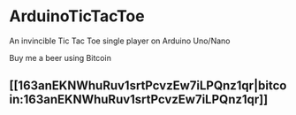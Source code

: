 # ArduinoTicTacToe
An invincible Tic Tac Toe single player on Arduino Uno/Nano

Buy me a beer using Bitcoin
## [[163anEKNWhuRuv1srtPcvzEw7iLPQnz1qr|bitcoin:163anEKNWhuRuv1srtPcvzEw7iLPQnz1qr]]
